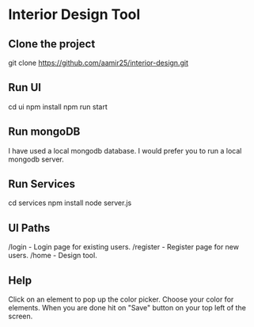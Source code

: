 # Interior Design Tool

## Clone the project
git clone https://github.com/aamir25/interior-design.git

## Run UI
cd ui
npm install
npm run start

## Run mongoDB
I have used a local mongodb database.
I would prefer you to run a local mongodb server.

## Run Services
cd services
npm install
node server.js

## UI Paths
/login - Login page for existing users.
/register - Register page for new users.
/home - Design tool.

## Help
Click on an element to pop up the color picker.
Choose your color for elements.
When you are done hit on "Save" button on your top left of the screen.
